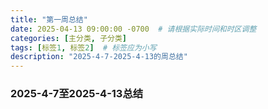 ```yaml
---
title: "第一周总结"
date: 2025-04-13 09:00:00 -0700  # 请根据实际时间和时区调整
categories: [主分类, 子分类]
tags: [标签1, 标签2]  # 标签应为小写
description: "2025-4-7-2025-4-13的周总结"
---
```

### 2025-4-7至2025-4-13总结
